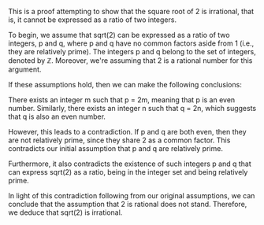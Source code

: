 This is a proof attempting to show that the square root of 2 is irrational, that is, it cannot be expressed as a ratio of two integers.

To begin, we assume that sqrt(2) can be expressed as a ratio of two integers, p and q, where p and q have no common factors aside from 1 (i.e., they are relatively prime). The integers p and q belong to the set of integers, denoted by ℤ. Moreover, we're assuming that 2 is a rational number for this argument.

If these assumptions hold, then we can make the following conclusions:

There exists an integer m such that p = 2m, meaning that p is an even number. Similarly, there exists an integer n such that q = 2n, which suggests that q is also an even number.

However, this leads to a contradiction. If p and q are both even, then they are not relatively prime, since they share 2 as a common factor. This contradicts our initial assumption that p and q are relatively prime.

Furthermore, it also contradicts the existence of such integers p and q that can express sqrt(2) as a ratio, being in the integer set and being relatively prime.

In light of this contradiction following from our original assumptions, we can conclude that the assumption that 2 is rational does not stand. Therefore, we deduce that sqrt(2) is irrational.